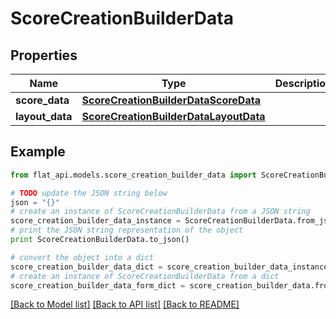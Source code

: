 # ScoreCreationBuilderData


## Properties

Name | Type | Description | Notes
------------ | ------------- | ------------- | -------------
**score_data** | [**ScoreCreationBuilderDataScoreData**](ScoreCreationBuilderDataScoreData.md) |  | 
**layout_data** | [**ScoreCreationBuilderDataLayoutData**](ScoreCreationBuilderDataLayoutData.md) |  | [optional] 

## Example

```python
from flat_api.models.score_creation_builder_data import ScoreCreationBuilderData

# TODO update the JSON string below
json = "{}"
# create an instance of ScoreCreationBuilderData from a JSON string
score_creation_builder_data_instance = ScoreCreationBuilderData.from_json(json)
# print the JSON string representation of the object
print ScoreCreationBuilderData.to_json()

# convert the object into a dict
score_creation_builder_data_dict = score_creation_builder_data_instance.to_dict()
# create an instance of ScoreCreationBuilderData from a dict
score_creation_builder_data_form_dict = score_creation_builder_data.from_dict(score_creation_builder_data_dict)
```
[[Back to Model list]](../README.md#documentation-for-models) [[Back to API list]](../README.md#documentation-for-api-endpoints) [[Back to README]](../README.md)


